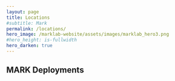 ```yaml
---
layout: page
title: Locations
#subtitle: Mark
permalink: /locations/
hero_image: /marklab-website/assets/images/marklab_hero3.png
#hero_height: is-fullwidth
hero_darken: true
---
```


## MARK Deployments

<div id="map" style="width: 100%; height: 500px;"></div>

<!-- Leaflet CSS -->
<link rel="stylesheet" href="https://unpkg.com/leaflet/dist/leaflet.css" />

<!-- Leaflet JS -->
<script src="https://unpkg.com/leaflet/dist/leaflet.js"></script>

<script>
  document.addEventListener("DOMContentLoaded", function() {
      var map = L.map('map').setView([51.1657, 10.4515], 4); // Centered on Europe

      L.tileLayer('https://{s}.tile.openstreetmap.org/{z}/{x}/{y}.png', {
          attribution: '&copy; <a href="https://www.openstreetmap.org/copyright">OpenStreetMap</a> contributors'
      }).addTo(map);

      // Add markers with tooltips
      var locations = [
          { lat: 49.781108225830415, lon: 9.97292187555465, name: "Würzburg, Germany", status: "Active" }, 
          { lat: 49.781108225830415, lon: 9.97292187555465, name: "Munich, Germany", status: "Active" }, 
          { lat: 63.43054077399492, lon: 10.395076455285725, name: "Trondheim, Norway", status: "Active" },
          { lat: 45.81512621395278, lon: 15.981975001057377, name: "Zagreb, Croatia", status: "Active" }, 
          { lat: 45.468426594164924, lon: 9.190887769941973, name: "Milan, Italy", status: "Active" },
          { lat: 40.41592488814913, lon: -3.697665266617252, name: "Madrid, Spain", status: "Active" },
          { lat: 47.14106267433893, lon: 8.429255642694061, name: "Lucerne, Switzerland", status: "Active" },
          { lat: -8.478312628480555, lon: -54.89392071546018, name: "Brasil", status: "Planned" }
      ];

      // Status colors
      var statusColors = {
          "Active": "red",
          "Planned": "grey"
      };

      // Add circle markers with custom colors
      locations.forEach(function(location) {
          var marker = L.circleMarker([location.lat, location.lon], {
              color: statusColors[location.status],  // Border color
              fillColor: statusColors[location.status],  // Fill color
              fillOpacity: 0.7,
              radius: 8  // Adjust size of marker
          }).addTo(map);

          // Tooltip
          marker.bindTooltip(`<strong>${location.name}</strong><br>Status: ${location.status}`, 
              { permanent: false, direction: "top" });
      });
  });
</script>